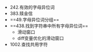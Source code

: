 - 242.有效的字母异位词
- 383.赎金信
- ==49.字母异位词分组==
- ==438.找到字符串中所有字母异位词==
	- 滑动窗口
	- diff变量优化的滑动窗口
- 1002.查找共用字符